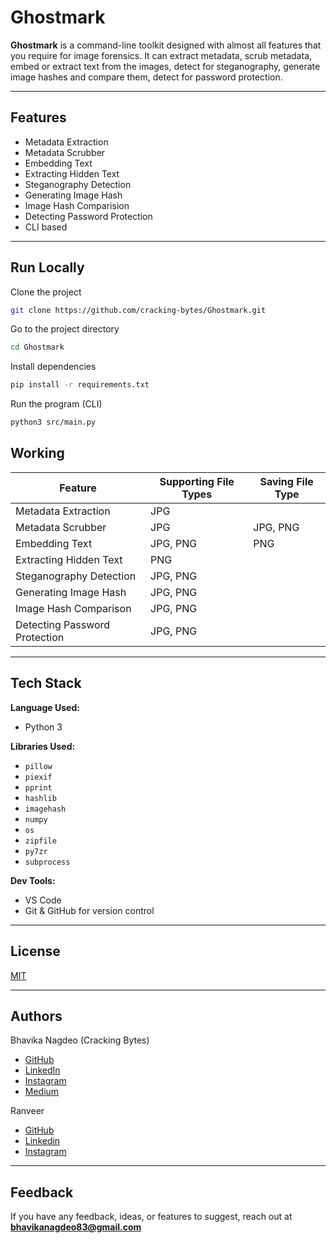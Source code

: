 # Ghostmark

**Ghostmark** is a command-line toolkit designed with almost all features that you require for image forensics. It can extract metadata, scrub metadata, embed or extract text from the images, detect for steganography, generate image hashes and compare them, detect for password protection.

---

## Features

- Metadata Extraction
- Metadata Scrubber
- Embedding Text
- Extracting Hidden Text
- Steganography Detection
- Generating Image Hash
- Image Hash Comparision
- Detecting Password Protection
- CLI based

---

## Run Locally

Clone the project

```bash
git clone https://github.com/cracking-bytes/Ghostmark.git
```

Go to the project directory

```bash
cd Ghostmark
```

Install dependencies

```bash
pip install -r requirements.txt
```

Run the program (CLI)

```bash
python3 src/main.py
```

## Working

| Feature                | Supporting File Types | Saving File Type      |
|------------------------|-----------------------|-----------------------|
| Metadata Extraction    |  JPG                  |                       |
| Metadata Scrubber      |  JPG                  |  JPG, PNG             |
| Embedding Text         |  JPG, PNG             |  PNG                  |
| Extracting Hidden Text |  PNG                  |                       |
| Steganography Detection|  JPG, PNG             |                       |
| Generating Image Hash  |  JPG, PNG             |                       |
| Image Hash Comparison  |  JPG, PNG             |                       |
| Detecting Password Protection |   JPG, PNG     |                       |

---

## Tech Stack

**Language Used:**
- Python 3

**Libraries Used:**
- `pillow` 
- `piexif`
- `pprint`
- `hashlib`
- `imagehash`
- `numpy`
- `os`
- `zipfile`
- `py7zr`
- `subprocess`

**Dev Tools:**

- VS Code
- Git & GitHub for version control

---

## License

[MIT](https://choosealicense.com/licenses/mit/)

---

## Authors

Bhavika Nagdeo (Cracking Bytes)  
- [GitHub](https://github.com/cracking-bytes)  
- [LinkedIn](https://in.linkedin.com/in/bhavikanagdeo)  
- [Instagram](https://www.instagram.com/cracking.bytes/)  
- [Medium](https://crackingbytes.medium.com/)

Ranveer
- [GitHub](https://github.com/Ranveerrrrr)
- [Linkedin](https://www.linkedin.com/in/ranveer-kohli-16ab76346)
- [Instagram](https://www.instagram.com/3ug_atsec)

---


## Feedback

If you have any feedback, ideas, or features to suggest, reach out at **bhavikanagdeo83@gmail.com**
